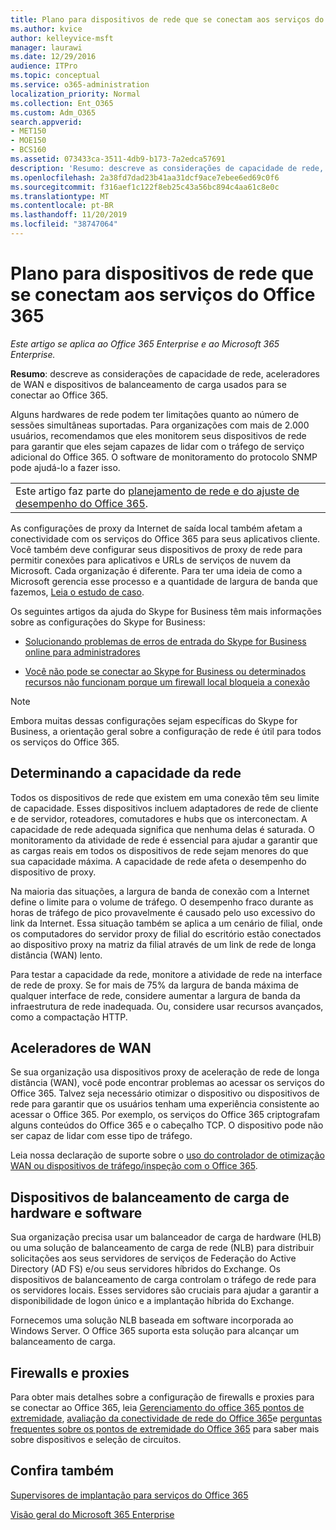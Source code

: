 ```yaml
---
title: Plano para dispositivos de rede que se conectam aos serviços do Office 365
ms.author: kvice
author: kelleyvice-msft
manager: laurawi
ms.date: 12/29/2016
audience: ITPro
ms.topic: conceptual
ms.service: o365-administration
localization_priority: Normal
ms.collection: Ent_O365
ms.custom: Adm_O365
search.appverid:
- MET150
- MOE150
- BCS160
ms.assetid: 073433ca-3511-4db9-b173-7a2edca57691
description: 'Resumo: descreve as considerações de capacidade de rede, aceleradores de WAN e dispositivos de balanceamento de carga usados para se conectar ao Office 365.'
ms.openlocfilehash: 2a38fd7dad23b41aa31dcf9ace7ebee6ed69c0f6
ms.sourcegitcommit: f316aef1c122f8eb25c43a56bc894c4aa61c8e0c
ms.translationtype: MT
ms.contentlocale: pt-BR
ms.lasthandoff: 11/20/2019
ms.locfileid: "38747064"
---
```

# <a name="plan-for-network-devices-that-connect-to-office-365-services"></a>Plano para dispositivos de rede que se conectam aos serviços do Office 365

*Este artigo se aplica ao Office 365 Enterprise e ao Microsoft 365 Enterprise.*
  
**Resumo**: descreve as considerações de capacidade de rede, aceleradores de WAN e dispositivos de balanceamento de carga usados para se conectar ao Office 365.

Alguns hardwares de rede podem ter limitações quanto ao número de sessões simultâneas suportadas. Para organizações com mais de 2.000 usuários, recomendamos que eles monitorem seus dispositivos de rede para garantir que eles sejam capazes de lidar com o tráfego de serviço adicional do Office 365. O software de monitoramento do protocolo SNMP pode ajudá-lo a fazer isso.

||
|:-----|
| Este artigo faz parte do [planejamento de rede e do ajuste de desempenho do Office 365](https://aka.ms/tune).|

As configurações de proxy da Internet de saída local também afetam a conectividade com os serviços do Office 365 para seus aplicativos cliente. Você também deve configurar seus dispositivos de proxy de rede para permitir conexões para aplicativos e URLs de serviços de nuvem da Microsoft. Cada organização é diferente. Para ter uma ideia de como a Microsoft gerencia esse processo e a quantidade de largura de banda que fazemos, [Leia o estudo de caso](https://www.microsoft.com/itshowcase/Article/Content/631/Optimizing-network-performance-for-Microsoft-Office-365).
  
Os seguintes artigos da ajuda do Skype for Business têm mais informações sobre as configurações do Skype for Business:
  
- [Solucionando problemas de erros de entrada do Skype for Business online para administradores](https://docs.microsoft.com/skypeforbusiness/set-up-skype-for-business-online/troubleshooting-sign-in-errors-for-admins)

- [Você não pode se conectar ao Skype for Business ou determinados recursos não funcionam porque um firewall local bloqueia a conexão](https://go.microsoft.com/fwlink/p/?LinkID=243625)

> [!NOTE]
> Embora muitas dessas configurações sejam específicas do Skype for Business, a orientação geral sobre a configuração de rede é útil para todos os serviços do Office 365.
  
## <a name="determining-network-capacity"></a>Determinando a capacidade da rede

Todos os dispositivos de rede que existem em uma conexão têm seu limite de capacidade. Esses dispositivos incluem adaptadores de rede de cliente e de servidor, roteadores, comutadores e hubs que os interconectam. A capacidade de rede adequada significa que nenhuma delas é saturada. O monitoramento da atividade de rede é essencial para ajudar a garantir que as cargas reais em todos os dispositivos de rede sejam menores do que sua capacidade máxima. A capacidade de rede afeta o desempenho do dispositivo de proxy.
  
Na maioria das situações, a largura de banda de conexão com a Internet define o limite para o volume de tráfego. O desempenho fraco durante as horas de tráfego de pico provavelmente é causado pelo uso excessivo do link da Internet. Essa situação também se aplica a um cenário de filial, onde os computadores do servidor proxy de filial do escritório estão conectados ao dispositivo proxy na matriz da filial através de um link de rede de longa distância (WAN) lento.
  
Para testar a capacidade da rede, monitore a atividade de rede na interface de rede de proxy. Se for mais de 75% da largura de banda máxima de qualquer interface de rede, considere aumentar a largura de banda da infraestrutura de rede inadequada. Ou, considere usar recursos avançados, como a compactação HTTP.
  
## <a name="wan-accelerators"></a>Aceleradores de WAN

Se sua organização usa dispositivos proxy de aceleração de rede de longa distância (WAN), você pode encontrar problemas ao acessar os serviços do Office 365. Talvez seja necessário otimizar o dispositivo ou dispositivos de rede para garantir que os usuários tenham uma experiência consistente ao acessar o Office 365. Por exemplo, os serviços do Office 365 criptografam alguns conteúdos do Office 365 e o cabeçalho TCP. O dispositivo pode não ser capaz de lidar com esse tipo de tráfego.
  
Leia nossa declaração de suporte sobre o [uso do controlador de otimização WAN ou dispositivos de tráfego/inspeção com o Office 365](https://support.microsoft.com/kb/2690045).
  
## <a name="hardware-and-software-load-balancing-devices"></a>Dispositivos de balanceamento de carga de hardware e software

Sua organização precisa usar um balanceador de carga de hardware (HLB) ou uma solução de balanceamento de carga de rede (NLB) para distribuir solicitações aos seus servidores de serviços de Federação do Active Directory (AD FS) e/ou seus servidores híbridos do Exchange. Os dispositivos de balanceamento de carga controlam o tráfego de rede para os servidores locais. Esses servidores são cruciais para ajudar a garantir a disponibilidade de logon único e a implantação híbrida do Exchange.
  
Fornecemos uma solução NLB baseada em software incorporada ao Windows Server. O Office 365 suporta esta solução para alcançar um balanceamento de carga.
  
## <a name="firewalls-and-proxies"></a>Firewalls e proxies

Para obter mais detalhes sobre a configuração de firewalls e proxies para se conectar ao Office 365, leia [Gerenciamento do office 365 pontos de extremidade](https://support.office.com/article/99cab9d4-ef59-4207-9f2b-3728eb46bf9a), [avaliação da conectividade de rede do Office 365](assessing-network-connectivity.md)e [perguntas frequentes sobre os pontos de extremidade do Office 365](https://support.office.com/article/d4088321-1c89-4b96-9c99-54c75cae2e6d) para saber mais sobre dispositivos e seleção de circuitos.
  
## <a name="see-also"></a>Confira também

[Supervisores de implantação para serviços do Office 365](deployment-advisors-for-office-365.md)

[Visão geral do Microsoft 365 Enterprise](https://docs.microsoft.com/microsoft-365/enterprise/microsoft-365-overview)
